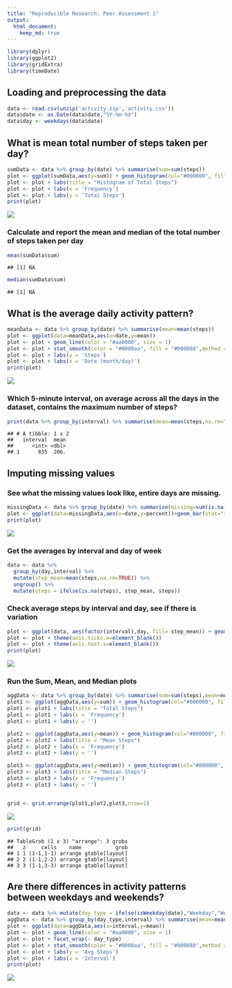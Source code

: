 ```yaml
---
title: "Reproducible Research: Peer Assessment 1"
output: 
  html_document:
    keep_md: true
---
```



```r
library(dplyr)
library(ggplot2)
library(gridExtra)
library(timeDate)
```

## Loading and preprocessing the data

```r
data <- read.csv(unzip('activity.zip','activity.csv'))
data$date <- as.Date(data$date,"%Y-%m-%d")
data$day <- weekdays(data$date)
```
## What is mean total number of steps taken per day?

```r
sumData <- data %>% group_by(date) %>% summarise(sum=sum(steps))
plot <- ggplot(sumData,aes(y=sum)) + geom_histogram(col="#000000", fill="#aa0000",bins=16)
plot <- plot + labs(title = "Histogram of Total Steps")
plot <- plot + labs(x = 'Frequency')
plot <- plot + labs(y = 'Total Steps')
print(plot)
```

![](PA1_template_files/figure-html/unnamed-chunk-3-1.png)<!-- -->

### Calculate and report the mean and median of the total number of steps taken per day

```r
mean(sumData$sum)
```

```
## [1] NA
```

```r
median(sumData$sum)
```

```
## [1] NA
```


## What is the average daily activity pattern?

```r
meanData <- data %>% group_by(date) %>% summarise(mean=mean(steps))
plot <- ggplot(data=meanData,aes(x=date,y=mean))
plot <- plot + geom_line(color = "#aa0000", size = 1)
plot <- plot + stat_smooth(color = "#0000aa", fill = "#000088",method = "loess")
plot <- plot + labs(y = 'Steps')
plot <- plot + labs(x = 'Date (month/day)')
print(plot)
```

![](PA1_template_files/figure-html/unnamed-chunk-5-1.png)<!-- -->

### Which 5-minute interval, on average across all the days in the dataset, contains the maximum number of steps?


```r
print(data %>% group_by(interval) %>% summarise(mean=mean(steps,na.rm=TRUE)) %>% slice_max(mean))
```

```
## # A tibble: 1 x 2
##   interval  mean
##      <int> <dbl>
## 1      835  206.
```


## Imputing missing values
### See what the missing values look like,  entire days are missing.

```r
missingData <- data %>% group_by(date) %>% summarise(missing=sum(is.na(steps)),count=n(),percent=mean(is.na(steps)))
plot <- ggplot(data=missingData,aes(x=date,y=percent))+geom_bar(stat="identity",col="#000000", fill="#aa0000")
print(plot)
```

![](PA1_template_files/figure-html/unnamed-chunk-7-1.png)<!-- -->

### Get the averages by interval and day of week

```r
data <- data %>% 
  group_by(day,interval) %>% 
  mutate(step_mean=mean(steps,na.rm=TRUE)) %>% 
  ungroup() %>% 
  mutate(steps = ifelse(is.na(steps), step_mean, steps))
```

### Check average steps by interval and day, see if there is variation

```r
plot <- ggplot(data, aes(factor(interval),day, fill= step_mean)) + geom_tile() 
plot <- plot + theme(axis.ticks.x=element_blank())
plot <- plot + theme(axis.text.x=element_blank())
print(plot)
```

![](PA1_template_files/figure-html/unnamed-chunk-9-1.png)<!-- -->

### Run the Sum, Mean, and Median plots

```r
aggData <- data %>% group_by(date) %>% summarise(sum=sum(steps),mean=mean(steps),median=median(steps))
plot1 <- ggplot(aggData,aes(y=sum)) + geom_histogram(col="#000000", fill="#aa0000",bins=16)
plot1 <- plot1 + labs(title = "Total Steps")
plot1 <- plot1 + labs(x = 'Frequency')
plot1 <- plot1 + labs(y = '')

plot2 <- ggplot(aggData,aes(y=mean)) + geom_histogram(col="#000000", fill="#aa0000",bins=16)
plot2 <- plot2 + labs(title = "Mean Steps")
plot2 <- plot2 + labs(x = 'Frequency')
plot2 <- plot2 + labs(y = '')

plot3 <- ggplot(aggData,aes(y=median)) + geom_histogram(col="#000000", fill="#aa0000",bins=16)
plot3 <- plot3 + labs(title = "Median Steps")
plot3 <- plot3 + labs(x = 'Frequency')
plot3 <- plot3 + labs(y = '')


grid <- grid.arrange(plot1,plot2,plot3,nrow=1)
```

![](PA1_template_files/figure-html/unnamed-chunk-10-1.png)<!-- -->

```r
print(grid)
```

```
## TableGrob (1 x 3) "arrange": 3 grobs
##   z     cells    name           grob
## 1 1 (1-1,1-1) arrange gtable[layout]
## 2 2 (1-1,2-2) arrange gtable[layout]
## 3 3 (1-1,3-3) arrange gtable[layout]
```

## Are there differences in activity patterns between weekdays and weekends?

```r
data <- data %>% mutate(day_type = ifelse(isWeekday(date),"Weekday","Weekend"))
aggData <- data %>% group_by(day_type,interval) %>% summarise(mean=mean(steps,na.rm=TRUE))
plot <- ggplot(data=aggData,aes(x=interval,y=mean))
plot <- plot + geom_line(color = "#aa0000", size = 1) 
plot <- plot + facet_wrap(~ day_type)
plot <- plot + stat_smooth(color = "#0000aa", fill = "#000088",method = "loess")
plot <- plot + labs(y = 'Avg Steps')
plot <- plot + labs(x = 'Interval')
print(plot)
```

![](PA1_template_files/figure-html/unnamed-chunk-11-1.png)<!-- -->

